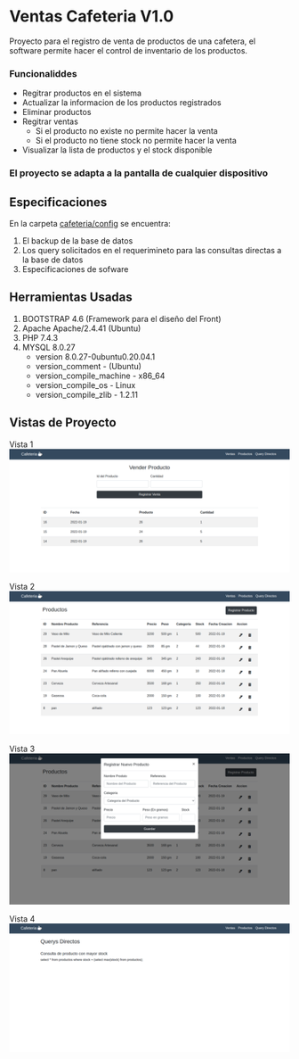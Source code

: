 # Ventas Cafeteria V1.0
Proyecto para el registro de venta de productos de una cafetera, el software permite hacer el control de inventario de los productos.

### Funcionaliddes
* Regitrar productos en el sistema
* Actualizar la informacion de los productos registrados
* Eliminar productos
* Regitrar ventas
    - Si el producto no existe no permite hacer la venta
    - Si el producto no tiene stock no permite hacer la venta
* Visualizar la lista de productos y el stock disponible

### El proyecto se adapta a la pantalla de cualquier dispositivo

## Especificaciones
En la carpeta [cafeteria/config](https://github.com/Geekerypro/cafeteria/tree/master/config) se encuentra:
1. El backup de la base de datos
2. Los query solicitados en el requerimineto para las consultas directas a la base de datos
3. Especificaciones de sofware

## Herramientas Usadas
1. BOOTSTRAP 4.6 (Framework para el diseño del Front)
2. Apache Apache/2.4.41 (Ubuntu)
3. PHP 7.4.3
4. MYSQL 8.0.27
    * version 8.0.27-0ubuntu0.20.04.1
    * version_comment - (Ubuntu)               
    * version_compile_machine - x86_64                 
    * version_compile_os - Linux                  
    * version_compile_zlib - 1.2.11      

## Vistas de Proyecto           

Vista 1
![Image text](https://github.com/Geekerypro/cafeteria/blob/master/otros/vista1.png)

Vista 2
![Image text](https://github.com/Geekerypro/cafeteria/blob/master/otros/vista2.png)

Vista 3
![Image text](https://github.com/Geekerypro/cafeteria/blob/master/otros/vista3.png)

Vista 4
![Image text](https://github.com/Geekerypro/cafeteria/blob/master/otros/vista4.png)






